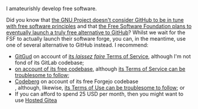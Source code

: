 I amateurishly develop free software.

Did you know that <a href="https://www.gnu.org/software/repo-criteria-evaluation.html">the GNU Project doesn't consider GitHub to be in tune with free software principles</a> and that <a href="https://www.fsf.org/blogs/sysadmin/coming-soon-a-new-site-for-fully-free-collaboration">the Free Software Foundation plans to eventually launch a truly free alternative to GitHub</a>? Whilst we wait for the FSF to actually launch their software forge, you can, in the meantime, use one of several alternative to GitHub instead. I recommend:

<ul>
    <li><a href="https://gitgud.io/">GitGud</a> on account of <a href="https://gitgud.io/-/users/terms"> its <i>laissez faire</i> Terms of Service</a>, although I'm not fond of its GitLab codebase;</li>
    <li><a href="https://sourcehut.org/"Sourcehut</a> on account of <a href="https://sr.ht/~sircmpwn/sourcehut/">its free codebase</a>, although <a href="https://man.sr.ht/terms.md">its Terms of Service can be troublesome to follow</a>;</li>
    <li><a href="https://codeberg.org/">Codeberg</a> on account of its free <ahref="https://forgejo.org/">Forgejo</a> codebase</li>, although, likewise, <a href="https://codeberg.org/Codeberg/org/src/branch/main/TermsOfUse.md">its Terms of Use can be troublesome to follow</a>; or</li>
    <li>If you can afford to spend 25 USD per month, then you might want to use <a href="https://hostedgitea.com/">Hosted Gitea</a>
